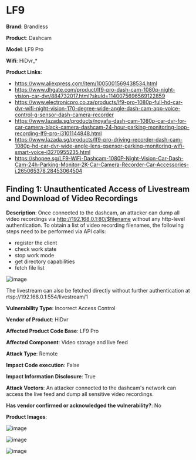 # LF9

**Brand**: Brandless

**Product**: Dashcam

**Model**: LF9 Pro

**Wifi**: HiDvr_*

**Product Links**:
 - https://www.aliexpress.com/item/1005001569438534.html
 - https://www.dhgate.com/product/lf9-pro-dash-cam-1080p-night-vision-car-dvr/884732017.html?skuId=1140075696569122859
 - https://www.electronicpro.co.za/products/lf9-pro-1080p-full-hd-car-dvr-wifi-night-vision-170-degree-wide-angle-dash-cam-app-voice-control-g-sensor-dash-camera-recorder
 - https://www.lazada.sg/products/noyafa-dash-cam-1080p-car-dvr-for-car-camera-black-camera-dashcam-24-hour-parking-monitoring-loop-recording-lf9-pro-i3101144848.html
 - https://www.lazada.sg/products/lf9-pro-driving-recorder-dash-cam-1080p-hd-car-dvr-wide-angle-lens-gsensor-parking-monitoring-wifi-smart-voice-i3270955235.html
 - https://shopee.sg/LF9-WiFi-Dashcam-1080P-Night-Vision-Car-Dash-Cam-24h-Parking-Monitor-2K-Car-Camera-Recorder-Car-Accessories-i.265065378.28453064504

## Finding 1: Unauthenticated Access of Livestream and Download of Video Recordings

**Description**: Once connected to the dashcam, an attacker can dump all video recordings via http://192.168.0.1:80/$filename without any http-level authentication. To obtain a list of video recording filenames, the following steps need to be performed via API calls:

 - register the client
 - check work state
 - stop work mode
 - get directory capabilities
 - fetch file list

![image](https://github.com/user-attachments/assets/f86966ad-52aa-4734-a92d-7efc778699d1)

The livestream can also be fetched directly without further authentication at rtsp://192.168.0.1:554/livestream/1

**Vulnerability Type**: Incorrect Access Control

**Vendor of Product**: HiDvr

**Affected Product Code Base**: LF9 Pro

**Affected Component**: Video storage and live feed

**Attack Type**: Remote

**Impact Code execution**: False

**Impact Information Disclosure**: True

**Attack Vectors**: An attacker connected to the dashcam's network can access the live feed and dump all sensitive video recordings.

**Has vendor confirmed or acknowledged the vulnerability?**: No

**Product Images**:

![image](https://github.com/user-attachments/assets/bf3ea064-7c3d-4598-b0db-427028a5b8d5)

![image](https://github.com/user-attachments/assets/c9a17bf2-a521-49e9-b1a2-0c03d89fef51)

![image](https://github.com/user-attachments/assets/94ee4c2e-e980-4257-aaea-6598d16b7d7d)
